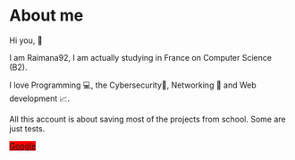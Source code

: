 # About me

Hi you, :wave:

I am Raimana92, I am actually studying in France on Computer Science (B2). 

I love Programming :computer:, the Cybersecurity:closed_lock_with_key:, Networking :link: and Web development :chart_with_upwards_trend:.

All this account is about saving most of the projects from school. Some are just tests.

<a href="https://www.google.com" style="background-color: red;"> Google </a>
